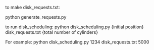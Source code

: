 to make disk_requests.txt:

python generate_requests.py

to run disk_scheduling:
python disk_scheduling.py {initial position} disk_requests.txt {total number of cylinders}

For example:
python disk_scheduling.py 1234 disk_requests.txt 5000
